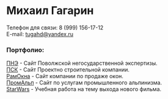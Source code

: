 # Михаил Гагарин
Телефон для связи: 8 (999) 156-17-12  
E-mail: tugahd@yandex.ru  

### Портфолио:

[ПНЭ](http://expertiza.help/ "Поволжская негосударственная экспертиза") - Сайт Поволжской негосударственной экспертизы.  
[ПСК](http://проект.top/ "ПСК") - Сайт Проектно строительной компании.  
[РамОкна](http://okna.tugarin.site/ "РамОкна") - Сайт компании по продаже окон.  
[ПромАльп](http://promalp.group/ "Промышленный альпинизм") - Сайт по услугам промышленного альпинизма.  
[StarWars](http://sw.tugarin.site/ "StarWars") - Учебная работа на тему выхода нового фильма.  
